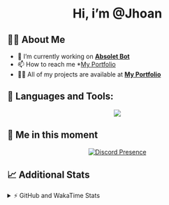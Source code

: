 <h1 align="center">Hi, i’m @Jhoan</h1>

## 🙋‍♂️ About Me

- 🔭 I’m currently working on **[Absolet Bot](https://strider.cloud)**
- 📫 How to reach me *[My Portfolio](https://jhoan.me/contact)
- 👨‍💻 All of my projects are available at **[My Portfolio](https://jhoan.me)**

## 🚀 Languages and Tools:
<p align="center">
  <a href="https://skillicons.dev">
    <img src="https://skillicons.dev/icons?i=js,ts,html,css,bootstrap,nodejs,express,vscode,neovim,vim,atom,cloudflare,git,github,discord,bots,linux,mongodb,nginx,redis,wordpress,heroku&perline=11" />
  </a>
</p>
  
## 👤 Me in this moment
<p align="center">
    <a href="https://discord.com/users/612460795124776960" target="_blank" rel="nofollow">
        <img src="https://lanyard-profile-readme.vercel.app/api/612460795124776960?idleMessage=Probably%20coding%20Absolet..." alt="Discord Presence" align="center">
    </a>
</p>

## 📈 Additional Stats
<details>
    <summary>⚡ GitHub and WakaTime Stats</summary>
    <br/>

<!--START_SECTION:waka-->
![Code Time](http://img.shields.io/badge/Code%20Time-631%20hrs%205%20mins-blue)

**🐱 My GitHub Data** 

> 🏆 110 Contributions in the Year 2023
 > 
> 📦 175.4 kB Used in GitHub's Storage 
 > 
> 💼 Opted to Hire
 > 
> 📜 4 Public Repositories 
 > 
> 🔑 41 Private Repositories  
 > 
**I'm an Early 🐤** 

```text
🌞 Morning      100 commits       ██░░░░░░░░░░░░░░░░░░░░░░░   08.85 % 
🌆 Daytime      534 commits       ███████████░░░░░░░░░░░░░░   47.26 % 
🌃 Evening      444 commits       █████████░░░░░░░░░░░░░░░░   39.29 % 
🌙 Night         52 commits       █░░░░░░░░░░░░░░░░░░░░░░░░   04.60 % 

```
📅 **I'm Most Productive on Saturday** 

```text
Monday         169 commits       ███░░░░░░░░░░░░░░░░░░░░░░   14.96 % 
Tuesday        189 commits       ████░░░░░░░░░░░░░░░░░░░░░   16.73 % 
Wednesday      181 commits       ████░░░░░░░░░░░░░░░░░░░░░   16.02 % 
Thursday       126 commits       ██░░░░░░░░░░░░░░░░░░░░░░░   11.15 % 
Friday         164 commits       ███░░░░░░░░░░░░░░░░░░░░░░   14.51 % 
Saturday       195 commits       ████░░░░░░░░░░░░░░░░░░░░░   17.26 % 
Sunday         106 commits       ██░░░░░░░░░░░░░░░░░░░░░░░   09.38 % 

```


📊 **This Week I Spent My Time On** 

```text
⌚︎ Time Zone: America/Bogota

💬 Programming Languages: 
TypeScript               18 hrs 10 mins      ████████████████████░░░░░   83.07 % 
YAML                     2 hrs 25 mins       ██░░░░░░░░░░░░░░░░░░░░░░░   11.10 % 
JavaScript               41 mins             ░░░░░░░░░░░░░░░░░░░░░░░░░   03.19 % 
JSON                     19 mins             ░░░░░░░░░░░░░░░░░░░░░░░░░   01.46 % 
Markdown                 14 mins             ░░░░░░░░░░░░░░░░░░░░░░░░░   01.10 % 

🔥 Editors: 
VS Code                  21 hrs 52 mins      █████████████████████████   100.00 % 

🐱‍💻 Projects: 
smok                     18 hrs 11 mins      ████████████████████░░░░░   83.20 % 
Absolet                  2 hrs 54 mins       ███░░░░░░░░░░░░░░░░░░░░░░   13.31 % 
xd                       28 mins             ░░░░░░░░░░░░░░░░░░░░░░░░░   02.16 % 
bloom                    17 mins             ░░░░░░░░░░░░░░░░░░░░░░░░░   01.34 % 

💻 Operating System: 
Linux                    21 hrs 52 mins      █████████████████████████   100.00 % 

```

**I Mostly Code in JavaScript** 

```text
JavaScript               17 repos            ██████████████░░░░░░░░░░░   56.67 % 
TypeScript               7 repos             █████░░░░░░░░░░░░░░░░░░░░   23.33 % 
Java                     3 repos             ██░░░░░░░░░░░░░░░░░░░░░░░   10.00 % 
SCSS                     1 repo              ░░░░░░░░░░░░░░░░░░░░░░░░░   03.33 % 
CSS                      1 repo              ░░░░░░░░░░░░░░░░░░░░░░░░░   03.33 % 

```



 Last Updated on 22/02/2023 15:12:23 UTC
<!--END_SECTION:waka-->
</details>
